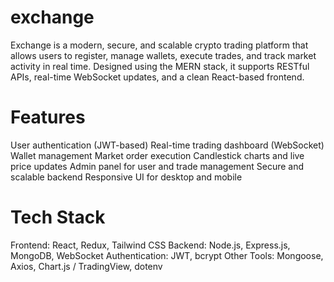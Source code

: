 # exchange
Exchange is a modern, secure, and scalable crypto trading platform that allows users to register, manage wallets, execute trades, and track market activity in real time. Designed using the MERN stack, it supports RESTful APIs, real-time WebSocket updates, and a clean React-based frontend.


# Features
User authentication (JWT-based)
Real-time trading dashboard (WebSocket)
Wallet management
Market order execution
Candlestick charts and live price updates
Admin panel for user and trade management
Secure and scalable backend
Responsive UI for desktop and mobile


# Tech Stack
Frontend: React, Redux, Tailwind CSS
Backend: Node.js, Express.js, MongoDB, WebSocket
Authentication: JWT, bcrypt
Other Tools: Mongoose, Axios, Chart.js / TradingView, dotenv

